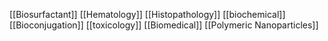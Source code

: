 [[Biosurfactant]]
[[Hematology]]
[[Histopathology]]
[[biochemical]]
[[Bioconjugation]]
[[toxicology]]
[[Biomedical]]
[[Polymeric Nanoparticles]]
